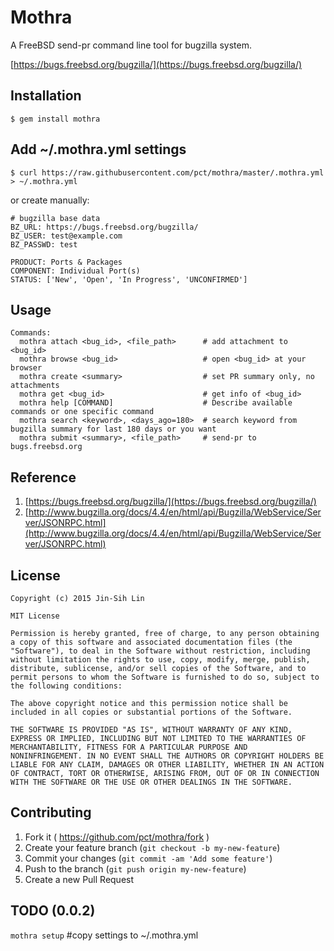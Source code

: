 # Mothra

A FreeBSD send-pr command line tool for bugzilla system.

[https://bugs.freebsd.org/bugzilla/](https://bugs.freebsd.org/bugzilla/)

## Installation

	$ gem install mothra
    
## Add ~/.mothra.yml settings 
	$ curl https://raw.githubusercontent.com/pct/mothra/master/.mothra.yml > ~/.mothra.yml

or create manually:

	# bugzilla base data
	BZ_URL: https://bugs.freebsd.org/bugzilla/
	BZ_USER: test@example.com
	BZ_PASSWD: test
	
	PRODUCT: Ports & Packages
	COMPONENT: Individual Port(s)
	STATUS: ['New', 'Open', 'In Progress', 'UNCONFIRMED']

## Usage
	Commands:
	  mothra attach <bug_id>, <file_path>      # add attachment to <bug_id>
	  mothra browse <bug_id>                   # open <bug_id> at your browser
	  mothra create <summary>                  # set PR summary only, no attachments
	  mothra get <bug_id>                      # get info of <bug_id>
	  mothra help [COMMAND]                    # Describe available commands or one specific command
	  mothra search <keyword>, <days_ago=180>  # search keyword from bugzilla summary for last 180 days or you want
	  mothra submit <summary>, <file_path>     # send-pr to bugs.freebsd.org

## Reference
1. [https://bugs.freebsd.org/bugzilla/](https://bugs.freebsd.org/bugzilla/)
2. [http://www.bugzilla.org/docs/4.4/en/html/api/Bugzilla/WebService/Server/JSONRPC.html](http://www.bugzilla.org/docs/4.4/en/html/api/Bugzilla/WebService/Server/JSONRPC.html)

## License

	Copyright (c) 2015 Jin-Sih Lin
	
	MIT License
	
	Permission is hereby granted, free of charge, to any person obtaining
	a copy of this software and associated documentation files (the
	"Software"), to deal in the Software without restriction, including
	without limitation the rights to use, copy, modify, merge, publish,
	distribute, sublicense, and/or sell copies of the Software, and to
	permit persons to whom the Software is furnished to do so, subject to
	the following conditions:
	
	The above copyright notice and this permission notice shall be
	included in all copies or substantial portions of the Software.
	
	THE SOFTWARE IS PROVIDED "AS IS", WITHOUT WARRANTY OF ANY KIND,
	EXPRESS OR IMPLIED, INCLUDING BUT NOT LIMITED TO THE WARRANTIES OF
	MERCHANTABILITY, FITNESS FOR A PARTICULAR PURPOSE AND
	NONINFRINGEMENT. IN NO EVENT SHALL THE AUTHORS OR COPYRIGHT HOLDERS BE
	LIABLE FOR ANY CLAIM, DAMAGES OR OTHER LIABILITY, WHETHER IN AN ACTION
	OF CONTRACT, TORT OR OTHERWISE, ARISING FROM, OUT OF OR IN CONNECTION
	WITH THE SOFTWARE OR THE USE OR OTHER DEALINGS IN THE SOFTWARE.
 
## Contributing

1. Fork it ( https://github.com/pct/mothra/fork )
2. Create your feature branch (`git checkout -b my-new-feature`)
3. Commit your changes (`git commit -am 'Add some feature'`)
4. Push to the branch (`git push origin my-new-feature`)
5. Create a new Pull Request

## TODO (0.0.2)

`mothra setup` #copy settings to ~/.mothra.yml
